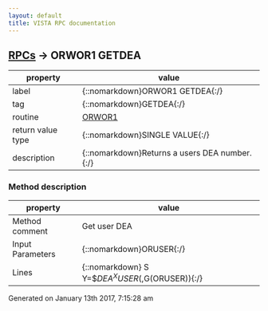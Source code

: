 ```yaml
---
layout: default
title: VISTA RPC documentation
---
```




## [RPCs](TableOfContent.md) &#8594; ORWOR1 GETDEA 

 property | value 
--- | --- 
 label | {::nomarkdown}ORWOR1 GETDEA{:/}
 tag | {::nomarkdown}GETDEA{:/}
 routine | [ORWOR1](http://code.osehra.org/dox/Routine_ORWOR1_source.html)
 return value type | {::nomarkdown}SINGLE VALUE{:/}
 description | {::nomarkdown}Returns a users DEA number.{:/}


### Method description

 property | value 
 --- | --- 
 Method comment | Get user DEA
 Input Parameters | {::nomarkdown}ORUSER{:/}
 Lines | {::nomarkdown} S Y=$$DEA^XUSER(,$G(ORUSER)){:/}




 Generated on January 13th 2017, 7:15:28 am